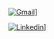 [![Gmail](https://skillicons.dev/icons?i=gmail&theme=light)](https://skillicons.dev)]

[![Linkedin](https://skillicons.dev/icons?i=linkedin&theme=light)](https://skillicons.dev)]